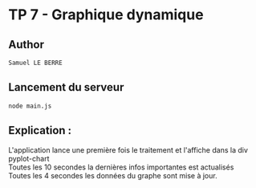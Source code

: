 # TP 7 - Graphique dynamique
## Author
    Samuel LE BERRE

## Lancement du serveur
    node main.js

## Explication : 
L'application lance une première fois le traitement et l'affiche dans la div pyplot-chart<br>
Toutes les 10 secondes la dernières infos importantes est actualisés<br>
Toutes les 4 secondes les données du graphe sont mise à jour.<br>